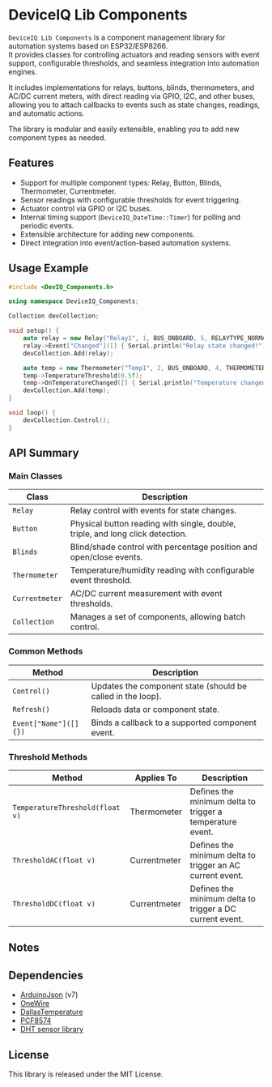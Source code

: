 # DeviceIQ Lib Components

`DeviceIQ Lib Components` is a component management library for automation systems based on ESP32/ESP8266.  
It provides classes for controlling actuators and reading sensors with event support, configurable thresholds, and seamless integration into automation engines.

It includes implementations for relays, buttons, blinds, thermometers, and AC/DC current meters, with direct reading via GPIO, I2C, and other buses, allowing you to attach callbacks to events such as state changes, readings, and automatic actions.

The library is modular and easily extensible, enabling you to add new component types as needed.

Features
--------
- Support for multiple component types: Relay, Button, Blinds, Thermometer, Currentmeter.
- Sensor readings with configurable thresholds for event triggering.
- Actuator control via GPIO or I2C buses.
- Internal timing support (`DeviceIQ_DateTime::Timer`) for polling and periodic events.
- Extensible architecture for adding new components.
- Direct integration into event/action-based automation systems.

Usage Example
-------------

```cpp
#include <DevIQ_Components.h>

using namespace DeviceIQ_Components;

Collection devCollection;

void setup() {
    auto relay = new Relay("Relay1", 1, BUS_ONBOARD, 5, RELAYTYPE_NORMALLYOPENED);
    relay->Event["Changed"]([] { Serial.println("Relay state changed!"); });
    devCollection.Add(relay);

    auto temp = new Thermometer("Temp1", 2, BUS_ONBOARD, 4, THERMOMETERTYPE_DHT22);
    temp->TemperatureThreshold(0.5f);
    temp->OnTemperatureChanged([] { Serial.println("Temperature changed!"); });
    devCollection.Add(temp);
}

void loop() {
    devCollection.Control();
}
```

API Summary
-----------

### Main Classes

| Class | Description |
|-------|-------------|
| `Relay` | Relay control with events for state changes. |
| `Button` | Physical button reading with single, double, triple, and long click detection. |
| `Blinds` | Blind/shade control with percentage position and open/close events. |
| `Thermometer` | Temperature/humidity reading with configurable event threshold. |
| `Currentmeter` | AC/DC current measurement with event thresholds. |
| `Collection` | Manages a set of components, allowing batch control. |

### Common Methods

| Method | Description |
|--------|-------------|
| `Control()` | Updates the component state (should be called in the loop). |
| `Refresh()` | Reloads data or component state. |
| `Event["Name"]([]{})` | Binds a callback to a supported component event. |

### Threshold Methods

| Method | Applies To | Description |
|--------|------------|-------------|
| `TemperatureThreshold(float v)` | Thermometer | Defines the minimum delta to trigger a temperature event. |
| `ThresholdAC(float v)` | Currentmeter | Defines the minimum delta to trigger an AC current event. |
| `ThresholdDC(float v)` | Currentmeter | Defines the minimum delta to trigger a DC current event. |

Notes
-----
## Dependencies
- [ArduinoJson](https://arduinojson.org/) (v7)
- [OneWire](https://github.com/PaulStoffregen/OneWire)
- [DallasTemperature](https://github.com/milesburton/Arduino-Temperature-Control-Library)
- [PCF8574](https://github.com/mathertel/PCF8574)
- [DHT sensor library](https://github.com/adafruit/DHT-sensor-library)

License
-------
This library is released under the MIT License.
